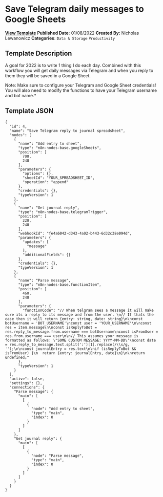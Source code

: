 # Save Telegram daily messages to Google Sheets

**[View Template](https://n8n.io/workflows/1388-/)**  **Published Date:** 01/08/2022  **Created By:** Nicholas Lewanowicz  **Categories:** `Data & Storage` `Productivity`  

## Template Description

A goal for 2022 is to write 1 thing I do each day. Combined with this workflow you will get daily messages via Telegram and when you reply to them they will be saved in a Google Sheet.

Note: Make sure to configure your Telegram and Google Sheet credentials! You will also need to modify the functions to have your Telegram username and bot name.*

## Template JSON

```
{
  "id": 4,
  "name": "Save Telegram reply to journal spreadsheet",
  "nodes": [
    {
      "name": "Add entry to sheet",
      "type": "n8n-nodes-base.googleSheets",
      "position": [
        700,
        240
      ],
      "parameters": {
        "options": {},
        "sheetId": "YOUR_SPREADSHEET_ID",
        "operation": "append"
      },
      "credentials": {},
      "typeVersion": 1
    },
    {
      "name": "Get journal reply",
      "type": "n8n-nodes-base.telegramTrigger",
      "position": [
        220,
        240
      ],
      "webhookId": "fe4a6042-d343-4a02-b443-6d32c38e094d",
      "parameters": {
        "updates": [
          "message"
        ],
        "additionalFields": {}
      },
      "credentials": {},
      "typeVersion": 1
    },
    {
      "name": "Parse message",
      "type": "n8n-nodes-base.functionItem",
      "position": [
        460,
        240
      ],
      "parameters": {
        "functionCode": "// When telgram sees a message it will make sure its a reply to its message and from the user. \n// If thats the case then it will return {entry: string, date: string}\n\nconst botUsername = 'BOT_USERNAME'\nconst user = 'YOUR_USERNAME'\n\nconst res = item.message\n\nconst isReplyToBot = res.reply_to_message.from.username === botUsername\nconst isFromUser = res.from.username === user\n\n// This assumes your message is formatted as follows: \"SOME CUSTOM MESSAGE: YYYY-MM-DD\"\nconst date = res.reply_to_message.text.split(':')[1].replace(/\\s/g, '');\n\nconst journalEntry = res.text\n\nif (isReplyToBot && isFromUser) {\n  return {entry: journalEntry, date}\n}\n\nreturn undefined;"
      },
      "typeVersion": 1
    }
  ],
  "active": false,
  "settings": {},
  "connections": {
    "Parse message": {
      "main": [
        [
          {
            "node": "Add entry to sheet",
            "type": "main",
            "index": 0
          }
        ]
      ]
    },
    "Get journal reply": {
      "main": [
        [
          {
            "node": "Parse message",
            "type": "main",
            "index": 0
          }
        ]
      ]
    }
  }
}
```
